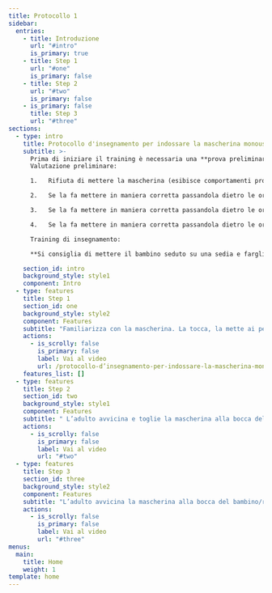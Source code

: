```yaml
---
title: Protocollo 1
sidebar:
  entries:
    - title: Introduzione
      url: "#intro"
      is_primary: true
    - title: Step 1
      url: "#one"
      is_primary: false
    - title: Step 2
      url: "#two"
      is_primary: false
    - is_primary: false
      title: Step 3
      url: "#three"
sections:
  - type: intro
    title: Protocollo d'insegnamento per indossare la mascherina monouso
    subtitle: >-
      Prima di iniziare il training è necessaria una **prova preliminare** per comprendere il livello d’insegnamento da cui       partire. Il livello deve essere comunicato al proprio coordinatore di riferimento per stabilire gli obiettivi a breve       termine.
      Valutazione preliminare:

      1.   Rifiuta di mettere la mascherina (esibisce comportamenti problematici come allontanare lo stimolo, gettarlo via,            piangere, lamentarsi, urlate)

      2.   Se la fa mettere in maniera corretta passandola dietro le orecchie ma la toglie immediatamente

      3.   Se la fa mettere in maniera corretta passandola dietro le orecchie e la tiene per qualche tempo (prendere con un            timer il tempo in cui il bambino/ragazzo riesce ad indossarla senza toglierla)

      4.   Se la fa mettere in maniera corretta passandola dietro le orecchie e la tollera per un tempo abbastanza lungo in            diversi contesti (casa, fuori, mentre gioca). Si consiglia comunque di prendere sempre il tempo con un timer.

      Training di insegnamento:

      **Si consiglia di mettere il bambino seduto su una sedia e fargli porre le mani sulle cosce (questo perché vorremmo            insegnare al bambino a NON toccare la mascherina)**

    section_id: intro
    background_style: style1
    component: Intro
  - type: features
    title: Step 1
    section_id: one
    background_style: style2
    component: Features
    subtitle: "Familiarizza con la mascherina. La tocca, la mette ai peluche/bambole, la mette ai genitori/fratelli ecc. Si ritiene acquisito lo step nel momento in cui il bambino/ragazzo riesce a emettere il comportamento corretto per 10 volte consecutive senza emissione di comportamenti problema."
    actions:
      - is_scrolly: false
        is_primary: false
        label: Vai al video
        url: /protocollo-d’insegnamento-per-indossare-la-mascherina-monouso
    features_list: []
  - type: features
    title: Step 2
    section_id: two
    background_style: style1
    component: Features
    subtitle: " L’adulto avvicina e toglie la mascherina alla bocca del bambino/ragazzo (senza agganciarla dietro le orecchie). Si ritiene acquisito lo step nel momento in cui il bambino/ragazzo riesce a emettere il comportamento corretto per 10 volte consecutive senza emissione di comportamenti problema."
    actions:
      - is_scrolly: false
        is_primary: false
        label: Vai al video
        url: "#two"
  - type: features
    title: Step 3
    section_id: three
    background_style: style2
    component: Features
    subtitle: "L’adulto avvicina la mascherina alla bocca del bambino/ragazzo mantenendola per 3 sec. e poi la allontana. Si ritiene acquisito lo step nel momento in cui il bambino/ragazzo riesce a emettere il comportamento corretto per 10 volte consecutive senza emissione di comportamenti problema."
    actions:
      - is_scrolly: false
        is_primary: false
        label: Vai al video
        url: "#three"
menus:
  main:
    title: Home
    weight: 1
template: home
---
```

